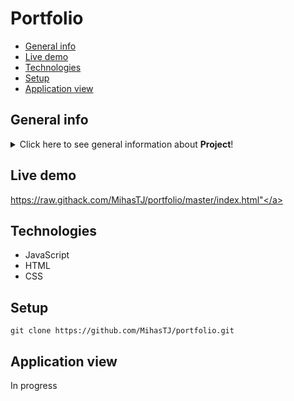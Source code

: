 # Portfolio
* [General info](#general-info)
* [Live demo](#live-demo)
* [Technologies](#technologies)
* [Setup](#setup)
* [Application view](#application-view)


## General info
<details>
<summary>Click here to see general information about <b>Project</b>!</summary>
<b>Welcome to my portoflio website!</b> I'm a web developer specializing in creating dynamic and engaging websites and web applications. My skills include:

HTML
CSS
JavaScript
Tailwind
jQuery
React.js
My portfolio showcases examples of my work, demonstrating the diversity of my skills and ability to adapt to client needs. If you're looking for a professional and creative approach to web development, I'm ready to help!

---

Feel free to customize this according to your preferences or specific details you'd like to highlight!
</details>

## Live demo
<a href="https://raw.githack.com/MihasTJ/portfolio/master/index.html">https://raw.githack.com/MihasTJ/portfolio/master/index.html"</a>

## Technologies
<ul>
<li>JavaScript</li>
<li>HTML</li>
<li>CSS</li>
</ul>

## Setup
```git clone https://github.com/MihasTJ/portfolio.git```

## Application view

In progress
